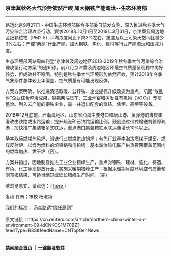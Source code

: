 ### 京津冀秋冬大气形势依然严峻 加大钢铁产能淘汰--生态环境部
------------------------

<div class="StandardArticleBody_body">
 <p>
  路透北京9月27日 - 中国生态环境部联合多部委日前发文称，深入推进秋冬季大气污染综合治理攻坚行动，要求2018年10月1日至2019年3月31日，京津冀及周边地区细颗粒物（PM2.5）平均浓度同比下降3%左右，重度及以上污染天数同比减少3%左右；严控“两高”行业产能，加大钢铁、焦化、建材等行业产能淘汰和压减力度。
 </p>
 <p>
  生态环境部网站周四刊登“京津冀及周边地区2018-2019年秋冬季大气污染综合治理攻坚行动方案”的通知称，前八月京津冀及周边地区环境空气质量呈现稳中向好趋势，但成效并不稳固，特别是秋冬季大气环境形势依然严峻，预计2018年冬季气象条件总体较上年偏差，空气质量有可能出现反弹。
 </p>
 <p>
  方案方案明确，以推进清洁取暖、公转铁、企业提标升级改造为重点，巩固“散乱污”企业综合整治成果，狠抓柴油货车、工业炉窑和挥发性有机物（VOCs）专项整治。列入去产能的钢铁企业，需一并退出配套的烧结、焦炉、高炉等设备。
 </p>
 <p>
  2018年12月底前，环渤海地区、山东省沿海主要港口和唐山港、黄骅港的煤炭集港改由铁路或水路运输；提升疏港矿石铁路运输比例，鼓励通过带式输送机管廊疏港；加快推广集装箱多式联运，重点港口集装箱铁水联运量增长10%以上。
 </p>
 <p>
  基本取缔燃煤热风炉、钢铁行业燃煤供热锅炉；有色行业基本淘汰燃煤干燥窑、燃煤反射炉、以煤为燃料的熔铅锅和电铅锅；基本淘汰热电联产供热管网覆盖范围内的燃煤加热、烘干炉（窑）。
 </p>
 <p>
  方案并指出，因地制宜推进工业企业错峰生产，重点对钢铁、建材、焦化、铸造、有色、化工等高排放行业，实施采暖期错峰生产；根据采暖期月度环境空气质量预测预报结果，可适当缩短或延长错峰生产时间。（完）
 </p>
 <p>
  欲浏览原文，请点选：（
  <a href="http://www.mee.gov.cn/gkml/sthjbgw/sthjbwj/201809/t20180927_630570.htm">
   here
  </a>
  ）
 </p>
 <div class="Attribution_container">
  <div class="Attribution_attribution">
   <p class="Attribution_content">
    发稿 许菁；审校 杨淑祯
   </p>
  </div>
 </div>
 <div class="StandardArticleBody_trustBadgeContainer">
  <span class="StandardArticleBody_trustBadgeTitle">
   我们的标准：
  </span>
  <span class="trustBadgeUrl">
   <a href="https://www.thomsonreuters.cn/content/dam/openweb/documents/pdf/china/brochures/about-us-1.pdf">
    汤森路透“信任原则”
   </a>
  </span>
 </div>
</div>
<br/>原文链接：https://cn.reuters.com/article/northern-china-winter-air-environment-09-idCNKCS1M70BZ?feedType=RSS&feedName=CNTopGenNews


------------------------
#### [禁闻聚合首页](https://github.com/gfw-breaker/banned-news/blob/master/README.md) &nbsp;|&nbsp;  [一键翻墙软件](https://github.com/gfw-breaker/nogfw/blob/master/README.md)